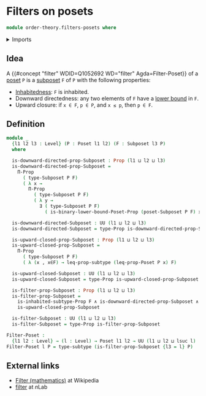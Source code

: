 # Filters on posets

```agda
module order-theory.filters-posets where
```

<details><summary>Imports</summary>

```agda
open import foundation.conjunction
open import foundation.dependent-pair-types
open import foundation.existential-quantification
open import foundation.inhabited-subtypes
open import foundation.propositions
open import foundation.subtypes
open import foundation.universe-levels

open import order-theory.lower-bounds-posets
open import order-theory.posets
open import order-theory.subposets
```

</details>

## Idea

A {{#concept "filter" WDID=Q1052692 WD="filter" Agda=Filter-Poset}} of a
[poset](order-theory.posets.md) `P` is a [subposet](order-theory.subposets.md)
`F` of `P` with the following properties:

- [Inhabitedness](foundation.inhabited-subtypes.md): `F` is inhabited.
- Downward directedness: any two elements of `F` have a
  [lower bound](order-theory.lower-bounds-posets.md) in `F`.
- Upward closure: if `x ∈ F`, `p ∈ P`, and `x ≤ p`, then `p ∈ F`.

## Definition

```agda
module _
  {l1 l2 l3 : Level} (P : Poset l1 l2) (F : Subposet l3 P)
  where

  is-downward-directed-prop-Subposet : Prop (l1 ⊔ l2 ⊔ l3)
  is-downward-directed-prop-Subposet =
    Π-Prop
      ( type-Subposet P F)
      ( λ x →
        Π-Prop
          ( type-Subposet P F)
          ( λ y →
            ∃ ( type-Subposet P F)
              ( is-binary-lower-bound-Poset-Prop (poset-Subposet P F) x y)))

  is-downward-directed-Subposet : UU (l1 ⊔ l2 ⊔ l3)
  is-downward-directed-Subposet = type-Prop is-downward-directed-prop-Subposet

  is-upward-closed-prop-Subposet : Prop (l1 ⊔ l2 ⊔ l3)
  is-upward-closed-prop-Subposet =
    Π-Prop
      ( type-Subposet P F)
      ( λ (x , x∈F) → leq-prop-subtype (leq-prop-Poset P x) F)

  is-upward-closed-Subposet : UU (l1 ⊔ l2 ⊔ l3)
  is-upward-closed-Subposet = type-Prop is-upward-closed-prop-Subposet

  is-filter-prop-Subposet : Prop (l1 ⊔ l2 ⊔ l3)
  is-filter-prop-Subposet =
    is-inhabited-subtype-Prop F ∧ is-downward-directed-prop-Subposet ∧
    is-upward-closed-prop-Subposet

  is-filter-Subposet : UU (l1 ⊔ l2 ⊔ l3)
  is-filter-Subposet = type-Prop is-filter-prop-Subposet

Filter-Poset :
  {l1 l2 : Level} → (l : Level) → Poset l1 l2 → UU (l1 ⊔ l2 ⊔ lsuc l)
Filter-Poset l P = type-subtype (is-filter-prop-Subposet {l3 = l} P)
```

## External links

- [Filter (mathematics)](<https://en.wikipedia.org/wiki/Filter_(mathematics)>)
  at Wikipedia
- [filter](https://ncatlab.org/nlab/show/filter) at $n$Lab
